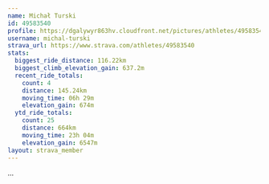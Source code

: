 ```yaml
---
name: Michał Turski
id: 49583540
profile: https://dgalywyr863hv.cloudfront.net/pictures/athletes/49583540/14729338/1/large.jpg
username: michal-turski
strava_url: https://www.strava.com/athletes/49583540
stats:
  biggest_ride_distance: 116.22km
  biggest_climb_elevation_gain: 637.2m
  recent_ride_totals:
    count: 4
    distance: 145.24km
    moving_time: 06h 29m
    elevation_gain: 674m
  ytd_ride_totals:
    count: 25
    distance: 664km
    moving_time: 23h 04m
    elevation_gain: 6547m
layout: strava_member
--- 
```

...
